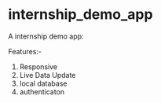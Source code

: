 # internship_demo_app

A internship demo app:

Features:-

1) Responsive
2) Live Data Update
3) local database
4) authenticaton
